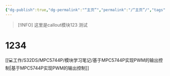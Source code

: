 ```yaml
---
{"dg-publish":true,"dg-permalink":"“主页”","permalink":"/“主页”/","tags":"gardenEntry"}
---
```


> [!INFO]
> 这里是callout模块123
测试

# 1234
[[💻工作/S32DS/MPC5744P/模块学习笔记/基于MPC5744P实现PWM的输出控制|基于MPC5744P实现PWM的输出控制]]